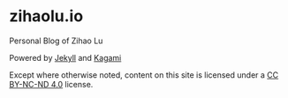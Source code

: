 # zihaolu.io

Personal Blog of Zihao Lu

Powered by <a href="https://github.com/jekyll/jekyll">Jekyll</a> and <a href="https://github.com/kamikat/jekyll-theme-kagami">Kagami</a>

Except where otherwise noted, content on this site is licensed under a <a href="https://creativecommons.org/licenses/by-nc-nd/4.0/" target="_blank">CC BY-NC-ND 4.0</a> license.
